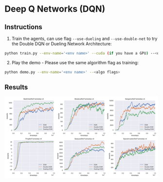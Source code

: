 # Deep Q Networks (DQN)
## Instructions
1. Train the agents, can use flag `--use-dueling` and `--use-double-net` to try the Double DQN or Dueling Network Architecture:
```bash
python train.py --env-name='<env name>' --cuda (if you have a GPU) --<other flags>
```
2. Play the demo - Please use the same algorithm flag as training:
```bash
python demo.py --env-name='<env name>' --<algo flags>
```
## Results
![](../figures/01_dqn.png)
